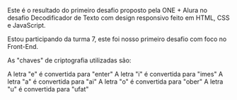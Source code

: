 Este é o resultado do primeiro desafio proposto pela ONE + Alura no desafio Decodificador de Texto com design responsivo feito em HTML, CSS e JavaScript.

Estou participando da turma 7, este foi nosso primeiro desafio com foco no Front-End.

As "chaves" de criptografia utilizadas são:

A letra "e" é convertida para "enter"
A letra "i" é convertida para "imes"
A letra "a" é convertida para "ai"
A letra "o" é convertida para "ober"
A letra "u" é convertida para "ufat"
